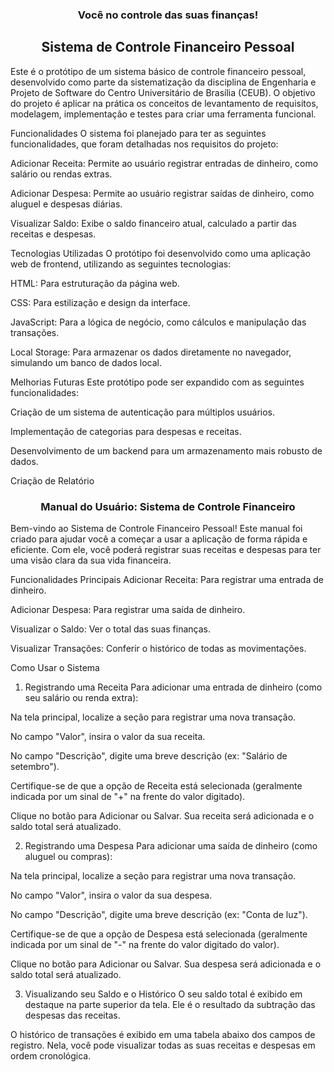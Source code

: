 
<h3 align="center">
Você no controle das suas finanças!
</h3>


<h2 align="center">
Sistema de Controle Financeiro Pessoal
 </h2> 
Este é o protótipo de um sistema básico de controle financeiro pessoal, desenvolvido como parte da sistematização da disciplina de Engenharia e Projeto de Software do Centro Universitário de Brasília (CEUB). O objetivo do projeto é aplicar na prática os conceitos de levantamento de requisitos, modelagem, implementação e testes para criar uma ferramenta funcional.


Funcionalidades
O sistema foi planejado para ter as seguintes funcionalidades, que foram detalhadas nos requisitos do projeto:

Adicionar Receita: Permite ao usuário registrar entradas de dinheiro, como salário ou rendas extras.

Adicionar Despesa: Permite ao usuário registrar saídas de dinheiro, como aluguel e despesas diárias.

Visualizar Saldo: Exibe o saldo financeiro atual, calculado a partir das receitas e despesas.


Tecnologias Utilizadas
O protótipo foi desenvolvido como uma aplicação web de frontend, utilizando as seguintes tecnologias:

HTML: Para estruturação da página web.

CSS: Para estilização e design da interface.

JavaScript: Para a lógica de negócio, como cálculos e manipulação das transações.

Local Storage: Para armazenar os dados diretamente no navegador, simulando um banco de dados local.



Melhorias Futuras
Este protótipo pode ser expandido com as seguintes funcionalidades:

Criação de um sistema de autenticação para múltiplos usuários.

Implementação de categorias para despesas e receitas.

Desenvolvimento de um backend para um armazenamento mais robusto de dados.

Criação de Relatório


<h3 align="center">
Manual do Usuário: Sistema de Controle Financeiro
 </h3>
Bem-vindo ao Sistema de Controle Financeiro Pessoal! Este manual foi criado para ajudar você a começar a usar a aplicação de forma rápida e eficiente. Com ele, você poderá registrar suas receitas e despesas para ter uma visão clara da sua vida financeira.

Funcionalidades Principais
Adicionar Receita: Para registrar uma entrada de dinheiro.

Adicionar Despesa: Para registrar uma saída de dinheiro.

Visualizar o Saldo: Ver o total das suas finanças.

Visualizar Transações: Conferir o histórico de todas as movimentações.

Como Usar o Sistema
1. Registrando uma Receita
Para adicionar uma entrada de dinheiro (como seu salário ou renda extra):

Na tela principal, localize a seção para registrar uma nova transação.

No campo "Valor", insira o valor da sua receita.

No campo "Descrição", digite uma breve descrição (ex: "Salário de setembro").

Certifique-se de que a opção de Receita está selecionada (geralmente indicada por um sinal de "+" na frente do valor digitado).

Clique no botão para Adicionar ou Salvar. Sua receita será adicionada e o saldo total será atualizado.

2. Registrando uma Despesa
Para adicionar uma saída de dinheiro (como aluguel ou compras):

Na tela principal, localize a seção para registrar uma nova transação.

No campo "Valor", insira o valor da sua despesa.

No campo "Descrição", digite uma breve descrição (ex: "Conta de luz").

Certifique-se de que a opção de Despesa está selecionada (geralmente indicada por um sinal de "-" na frente do valor digitado do valor).

Clique no botão para Adicionar ou Salvar. Sua despesa será adicionada e o saldo total será atualizado.

3. Visualizando seu Saldo e o Histórico
O seu saldo total é exibido em destaque na parte superior da tela. Ele é o resultado da subtração das despesas das receitas.

O histórico de transações é exibido em uma tabela abaixo dos campos de registro. Nela, você pode visualizar todas as suas receitas e despesas em ordem cronológica.
